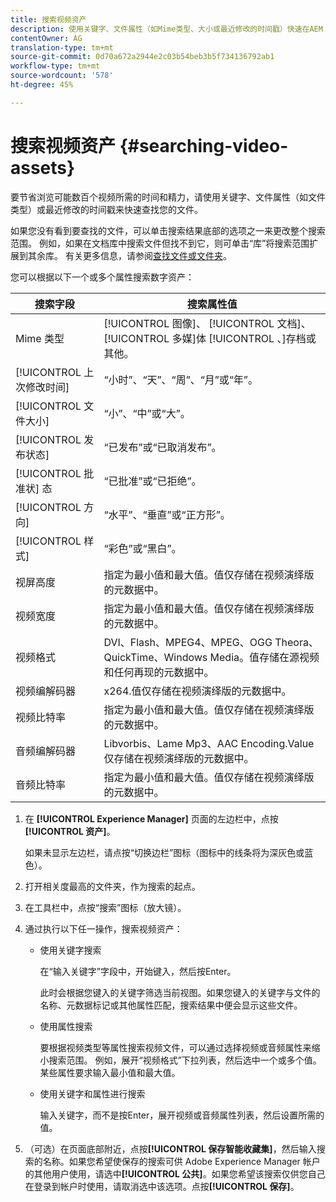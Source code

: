 ```yaml
---
title: 搜索视频资产
description: 使用关键字、文件属性（如Mime类型、大小或最近修改的时间戳）快速在AEM Assets找到您的文件。
contentOwner: AG
translation-type: tm+mt
source-git-commit: 0d70a672a2944e2c03b54beb3b5f734136792ab1
workflow-type: tm+mt
source-wordcount: '578'
ht-degree: 45%

---
```



# 搜索视频资产 {#searching-video-assets}

要节省浏览可能数百个视频所需的时间和精力，请使用关键字、文件属性（如文件类型）或最近修改的时间戳来快速查找您的文件。

如果您没有看到要查找的文件，可以单击搜索结果底部的选项之一来更改整个搜索范围。 例如，如果在文档库中搜索文件但找不到它，则可单击“库”将搜索范围扩展到其余库。 有关更多信息，请参阅[查找文件或文件夹](https://windows.microsoft.com/en-us/windows7/find-a-file-or-folder)。

您可以根据以下一个或多个属性搜索数字资产：

| 搜索字段 | 搜索属性值 |
|---|---|
| Mime 类型 | [!UICONTROL 图像]、 [!UICONTROL 文档]、 [!UICONTROL 多媒]体 [!UICONTROL 、]存档或其他。 |
| [!UICONTROL 上次修改时间] | “小时”、“天”、“周”、“月”或“年”。 |
| [!UICONTROL 文件大小] | “小”、“中”或“大”。 |
| [!UICONTROL 发布状态] | “已发布”或“已取消发布”。 |
| [!UICONTROL 批准状] 态 | “已批准”或“已拒绝”。 |
| [!UICONTROL 方向] | “水平”、“垂直”或“正方形”。 |
| [!UICONTROL 样式] | “彩色”或“黑白”。 |
| 视屏高度 | 指定为最小值和最大值。值仅存储在视频演绎版的元数据中。 |
| 视频宽度 | 指定为最小值和最大值。值仅存储在视频演绎版的元数据中。 |
| 视频格式 | DVI、Flash、MPEG4、MPEG、OGG Theora、QuickTime、Windows Media。值存储在源视频和任何再现的元数据中。 |
| 视频编解码器 | x264.值仅存储在视频演绎版的元数据中。 |
| 视频比特率 | 指定为最小值和最大值。值仅存储在视频演绎版的元数据中。 |
| 音频编解码器 | Libvorbis、Lame Mp3、AAC Encoding.Value仅存储在视频演绎版的元数据中。 |
| 音频比特率 | 指定为最小值和最大值。值仅存储在视频演绎版的元数据中。 |

1. 在 **[!UICONTROL Experience Manager]** 页面的左边栏中，点按&#x200B;**[!UICONTROL 资产]**。

   如果未显示左边栏，请点按“切换边栏”图标（图标中的线条将为深灰色或蓝色）。

1. 打开相关度最高的文件夹，作为搜索的起点。
1. 在工具栏中，点按“搜索”图标（放大镜）。
1. 通过执行以下任一操作，搜索视频资产：

   * 使用关键字搜索

      在“输入关键字”字段中，开始键入，然后按Enter。

      此时会根据您键入的关键字筛选当前视图。如果您键入的关键字与文件的名称、元数据标记或其他属性匹配，搜索结果中便会显示这些文件。

   * 使用属性搜索

      要根据视频类型等属性搜索视频文件，可以通过选择视频或音频属性来缩小搜索范围。 例如，展开“视频格式”下拉列表，然后选中一个或多个值。某些属性要求输入最小值和最大值。

   * 使用关键字和属性进行搜索

      输入关键字，而不是按Enter，展开视频或音频属性列表，然后设置所需的值。

1. （可选）在页面底部附近，点按&#x200B;**[!UICONTROL 保存智能收藏集]**，然后输入搜索的名称。如果您希望使保存的搜索可供 Adobe Experience Manager 帐户的其他用户使用，请选中&#x200B;**[!UICONTROL 公共]**。如果您希望该搜索仅供您自己在登录到帐户时使用，请取消选中该选项。点按&#x200B;**[!UICONTROL 保存]**。
